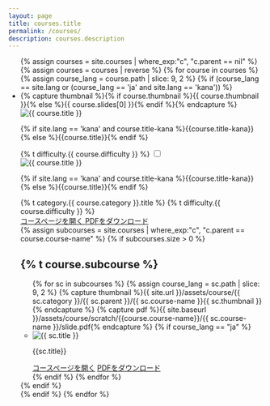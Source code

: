 ```yaml
---
layout: page
title: courses.title
permalink: /courses/
description: courses.description
---
```


<ul class="top-course-list course-list">
{% assign courses = site.courses | where_exp:"c", "c.parent == nil" %}
{% assign courses = courses | reverse %}
{% for course in courses %}
  {% assign course_lang = course.path | slice: 9, 2 %}
  {% if (course_lang == site.lang or (course_lang == 'ja' and site.lang == 'kana')) %}
  <li class="card-list-item">
    <label for="course-check-{{course.course-name}}">
    {% capture thumbnail %}{% if course.thumbnail %}{{ course.thumbnail }}{% else %}{{ course.slides[0] }}{% endif %}{% endcapture %}
    <img data-src="{{ site.url }}/assets/course/{{ course.category }}/{{ course.course-name }}{{ thumbnail }}" data-width="348" alt="{{ course.title }}" loading="lazy">
    <p class="course-list-title">{% if site.lang == 'kana' and course.title-kana %}{{course.title-kana}}{% else %}{{course.title}}{% endif %}</p>
    <span class="top-course-list-difficulty {{ course.difficulty }}"> {% t difficulty.{{ course.difficulty }} %} </span>
    </label>
    <input type="checkbox" class="course-check" id="course-check-{{course.course-name}}">
    <div class="course-details">
      <label for="course-check-{{course.course-name}}" class="course-details-bg"></label>
      <div class="course-details-item">
        <label for="course-check-{{course.course-name}}" class="course-details-item-close"><i class="fas fa-times"></i></label>
        <div class="course-details-item-content">
          <div class="main-course">
            <img data-src="{{ site.url }}/assets/course/{{ course.category }}/{{ course.course-name }}{{ thumbnail }}" data-width="348" alt="{{ course.title }}" loading="lazy" class="thumbnail">
            <p class="course-list-title">{% if site.lang == 'kana' and course.title-kana %}{{course.title-kana}}{% else %}{{course.title}}{% endif %}</p>
            <span class="course-details-category-name">{% t category.{{ course.category }}.title %}</span><span class="top-course-list-difficulty {{ course.difficulty }}"> {% t difficulty.{{ course.difficulty }} %} </span>
            <div class="main-buttons">
              <a href="{{ site.url }}/{{ course.category }}/{{ course.course-name }}/" class="button btn-blue">
              コースページを開く
              </a>
              <a href="{{ site.baseurl }}/assets/course/scratch/{{course.course-name}}/slide.pdf" download="{{ site.baseurl }}/assets/course/scratch/{{course.course-name}}/slide.pdf" class="button btn-white">
              PDFをダウンロード
              </a>
            </div>
          </div>
          <div class="">
            <section class="slide-page" id="subcourse">
              {% assign subcourses = site.courses | where_exp:"c",
              "c.parent == course.course-name" %}
              {% if subcourses.size > 0 %}
              <a href="#subcourse" style="text-decoration:none;"><h2>{% t course.subcourse %} <i class="fas fa-angle-down"></i></h2></a>
              <ul class="course-list">
              {% for sc in subcourses %}
              {% assign course_lang = sc.path | slice: 9, 2 %}
              {% capture thumbnail %}{{ site.url }}/assets/course/{{ sc.category }}/{{ sc.parent }}/{{ sc.course-name }}{{ sc.thumbnail }}{% endcapture %}
              {% capture pdf %}{{ site.baseurl }}/assets/course/scratch/{{course.course-name}}/{{ sc.course-name }}/slide.pdf{% endcapture %}
              {% if course_lang == "ja" %}
                <li class="card-list-item">
                  <img data-src="{{ thumbnail }}" data-width="212" alt="{{ sc.title }}" loading="lazy" class="thumbnail">
                  <p class="course-list-title">{{sc.title}}</p>
                  <div class="sub-buttons">
                    <a href="{{ site.baseurl }}{{sc.url}}" class="button btn-blue">コースページを開く</a>
                    <a href="{{ pdf }}" download="{{ pdf }}">
                    PDFをダウンロード
                    </a>
                  </div>
                </li>
              {% endif %}
              {% endfor %}
              </ul>
              {% endif %}
            </section>
          </div>
        </div>
      </div>
    </div>
  </li>
  {% endif %}
{% endfor %}
</ul>

<style media="screen">
  .normal::before {
    color: #ffb801;
  }
  .easy::before {
    color: #8bca31;
  }
  .hard::before {
    color: #ff81ae;
  }
</style>
